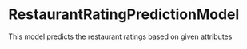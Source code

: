 # RestaurantRatingPredictionModel
This model predicts the restaurant ratings based on given attributes 
